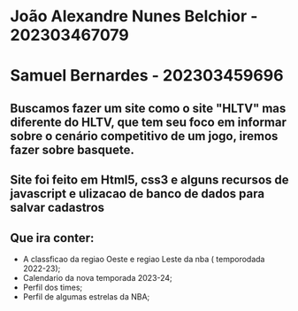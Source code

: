 # João Alexandre Nunes Belchior - 202303467079
# Samuel Bernardes - 202303459696
## Buscamos fazer um site como o site "HLTV" mas diferente do HLTV, que tem seu foco em informar sobre o cenário competitivo de um jogo, iremos fazer sobre basquete.
## Site foi feito em Html5, css3 e alguns recursos de javascript e ulizacao de banco de dados para salvar cadastros
## Que ira conter: 
* A classficao da regiao Oeste e regiao Leste da nba ( temporodada 2022-23);
* Calendario da nova temporada 2023-24;
* Perfil dos times;
* Perfil de algumas estrelas da NBA;
